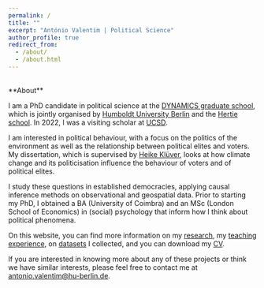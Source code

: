 ```yaml
---
permalink: /
title: ""
excerpt: "António Valentim | Political Science"
author_profile: true
redirect_from: 
  - /about/
  - /about.html
---
```

<br>
**About**  
  
I am a PhD candidate in political science at the [DYNAMICS graduate school](https://www.sowi.hu-berlin.de/en/dynamics/about), which is jointly organised by [Humboldt University Berlin](https://www.hu-berlin.de/en) and the [Hertie school](https://www.hertie-school.org/en/). In 2022, I was a visiting scholar at [UCSD](https://ucsd.edu/).

I am interested in political behaviour, with a focus on the politics of the environment as well as the relationship between political elites and voters. My dissertation, which is supervised by [Heike Klüver](http://www.heike-kluever.com/), looks at how climate change and its politicisation influence the behaviour of voters and of political elites.

<!-- how both voters and political elites react to climate change and the politicisation of the environment, as well as the consequences of environmental policy. --> 

I study these questions in established democracies, applying causal inference methods on observational and geospatial data. Prior to starting my PhD, I obtained a BA (University of Coimbra) and an MSc (London School of Economics) in (social) psychology that inform how I think about political phenomena.


On this website, you can find more information on my [research](http://antoniovalentim.github.io/research/), my [teaching experience](http://antoniovalentim.github.io/teaching/), on [datasets](http://antoniovalentim.github.io/data/) I collected, and you can download my [CV](/files/AValentim_CV_1022.pdf).

If you are interested in knowing more about any of these projects or think we have similar interests, please feel free to contact me at [antonio.valentim@hu-berlin.de](mailto:antonio.valentim@hu-berlin.de).

